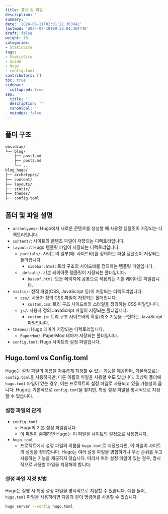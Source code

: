 ```yaml
---
title: 폴더 및 파일
description: ''
summary: ''
date: '2024-06-21T02:01:21.363842'
lastmod: '2024-07-18T09:32:01.364448'
draft: false
weight: 10
categories:
- StaticSite
tags:
- StaticSite
- Guide
- Hugo
- config.toml
contributors: []
toc: true
sidebar:
  collapsed: true
seo:
  title: ''
  description: ''
  canonical: ''
  noindex: false
---
```


## 폴더 구조

```sh
obsidian/
└── blog/
    ├── post1.md
    ├── post2.md
    └── ...
blog_hugo/
├── archetypes/
├── content/
├── layouts/
├── static/
├── themes/
├── config.toml
```

## 폴더 및 파일 설명

- `archetypes/`: Hugo에서 새로운 콘텐츠를 생성할 때 사용할 템플릿이 저장되는 디렉토리입니다.
- `content/`: 사이트의 콘텐츠 파일이 저장되는 디렉토리입니다.
- `layouts/`: Hugo 템플릿 파일이 저장되는 디렉토리입니다.
    - `partials/`: 사이트의 일부(예: 사이드바)를 정의하는 파셜 템플릿이 저장되는 폴더입니다.
        - `sidebar.html`: 트리 구조의 사이드바를 정의하는 템플릿 파일입니다.
    - `_default/`: 기본 레이아웃 템플릿이 저장되는 폴더입니다.
        - `baseof.html`: 모든 페이지에 공통으로 적용되는 기본 레이아웃 파일입니다.
- `static/`: 정적 파일(CSS, JavaScript 등)이 저장되는 디렉토리입니다.
    - `css/`: 사용자 정의 CSS 파일이 저장되는 폴더입니다.
        - `custom.css`: 트리 구조 사이드바의 스타일을 정의하는 CSS 파일입니다.
    - `js/`: 사용자 정의 JavaScript 파일이 저장되는 폴더입니다.
        - `custom.js`: 트리 구조 사이드바의 확장/축소 기능을 구현하는 JavaScript 파일입니다.
- `themes/`: Hugo 테마가 저장되는 디렉토리입니다.
    - `PaperMod/`: PaperMod 테마가 저장되는 폴더입니다.
- `config.toml`: Hugo 사이트의 설정 파일입니다.

## Hugo.toml vs Config.toml

Hugo는 설정 파일의 이름을 자유롭게 지정할 수 있는 기능을 제공하며, 기본적으로는 `config.toml`을 사용하지만, 다른 이름의 파일을 사용할 수도 있습니다.
최상위 폴더에 `hugo.toml` 파일이 있는 경우, 이는 프로젝트의 설정 파일로 사용되고 있을 가능성이 큽니다. Hugo는 기본적으로 `config.toml`을 찾지만, 특정 설정 파일을 명시적으로 지정할 수 있습니다.
### 설정 파일의 관계
- `config.toml`
	- Hugo의 기본 설정 파일입니다. 
	- 이 파일이 존재하면 Hugo는 이 파일을 사이트의 설정으로 사용합니다.
- `hugo.toml`
	- 프로젝트에서 설정 파일의 이름을 `hugo.toml`로 지정했다면, 이 파일이 사이트의 설정을 정의합니다.
Hugo는 여러 설정 파일을 병합하거나 우선 순위를 두고 사용하는 기능을 제공하지 않습니다. 따라서 여러 설정 파일이 있는 경우, 명시적으로 사용할 파일을 지정해야 합니다.
### 설정 파일 지정 방법
Hugo는 실행 시 특정 설정 파일을 명시적으로 지정할 수 있습니다. 예를 들어, `hugo.toml` 파일을 사용하려면 다음과 같이 명령어를 사용할 수 있습니다

```sh
hugo server --config hugo.toml
```